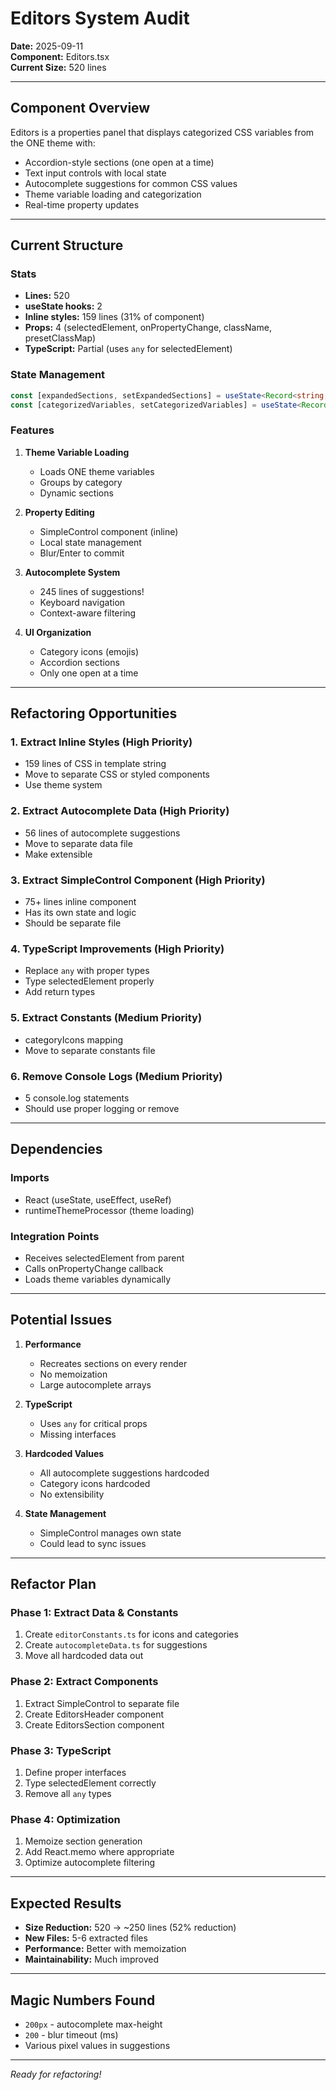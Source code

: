 # Editors System Audit

**Date:** 2025-09-11  
**Component:** Editors.tsx  
**Current Size:** 520 lines

---

## Component Overview

Editors is a properties panel that displays categorized CSS variables from the ONE theme with:
- Accordion-style sections (one open at a time)
- Text input controls with local state
- Autocomplete suggestions for common CSS values
- Theme variable loading and categorization
- Real-time property updates

---

## Current Structure

### Stats
- **Lines:** 520
- **useState hooks:** 2
- **Inline styles:** 159 lines (31% of component)
- **Props:** 4 (selectedElement, onPropertyChange, className, presetClassMap)
- **TypeScript:** Partial (uses `any` for selectedElement)

### State Management
```typescript
const [expandedSections, setExpandedSections] = useState<Record<string, boolean>>({});
const [categorizedVariables, setCategorizedVariables] = useState<Record<string, any[]>>({});
```

### Features
1. **Theme Variable Loading**
   - Loads ONE theme variables
   - Groups by category
   - Dynamic sections

2. **Property Editing**
   - SimpleControl component (inline)
   - Local state management
   - Blur/Enter to commit

3. **Autocomplete System**
   - 245 lines of suggestions!
   - Keyboard navigation
   - Context-aware filtering

4. **UI Organization**
   - Category icons (emojis)
   - Accordion sections
   - Only one open at a time

---

## Refactoring Opportunities

### 1. **Extract Inline Styles** (High Priority)
- 159 lines of CSS in template string
- Move to separate CSS or styled components
- Use theme system

### 2. **Extract Autocomplete Data** (High Priority)
- 56 lines of autocomplete suggestions
- Move to separate data file
- Make extensible

### 3. **Extract SimpleControl Component** (High Priority)
- 75+ lines inline component
- Has its own state and logic
- Should be separate file

### 4. **TypeScript Improvements** (High Priority)
- Replace `any` with proper types
- Type selectedElement properly
- Add return types

### 5. **Extract Constants** (Medium Priority)
- categoryIcons mapping
- Move to separate constants file

### 6. **Remove Console Logs** (Medium Priority)
- 5 console.log statements
- Should use proper logging or remove

---

## Dependencies

### Imports
- React (useState, useEffect, useRef)
- runtimeThemeProcessor (theme loading)

### Integration Points
- Receives selectedElement from parent
- Calls onPropertyChange callback
- Loads theme variables dynamically

---

## Potential Issues

1. **Performance**
   - Recreates sections on every render
   - No memoization
   - Large autocomplete arrays

2. **TypeScript**
   - Uses `any` for critical props
   - Missing interfaces

3. **Hardcoded Values**
   - All autocomplete suggestions hardcoded
   - Category icons hardcoded
   - No extensibility

4. **State Management**
   - SimpleControl manages own state
   - Could lead to sync issues

---

## Refactor Plan

### Phase 1: Extract Data & Constants
1. Create `editorConstants.ts` for icons and categories
2. Create `autocompleteData.ts` for suggestions
3. Move all hardcoded data out

### Phase 2: Extract Components
1. Extract SimpleControl to separate file
2. Create EditorsHeader component
3. Create EditorsSection component

### Phase 3: TypeScript
1. Define proper interfaces
2. Type selectedElement correctly
3. Remove all `any` types

### Phase 4: Optimization
1. Memoize section generation
2. Add React.memo where appropriate
3. Optimize autocomplete filtering

---

## Expected Results

- **Size Reduction:** 520 → ~250 lines (52% reduction)
- **New Files:** 5-6 extracted files
- **Performance:** Better with memoization
- **Maintainability:** Much improved

---

## Magic Numbers Found

- `200px` - autocomplete max-height
- `200` - blur timeout (ms)
- Various pixel values in suggestions

---

*Ready for refactoring!*